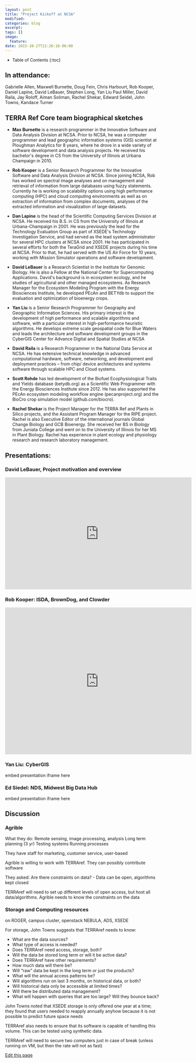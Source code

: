 ```yaml
---
layout: post
title: "Project Kickoff at NCSA"
modified:
categories: blog
excerpt:
tags: []
image:
  feature:
date: 2015-10-27T22:26:16-06:00
---
```




* Table of Contents
{:toc}

## In attendance: 

Gabrielle Allen, Maxwell Burnette, Doug Fein, Chris Harbourt, Rob Kooper, Daniel Lapine, David LeBauer, Stephen Long, Yan Liu Paul Miller, David Raila, Jay Roloff, Aiman Soliman, Rachel Shekar, Edward Seidel, John Towns, Kandace Turner

## TERRA Ref Core team biographical sketches

* **Max Burnette** is a research programmer in the Innovative Software and Data Analysis Division at NCSA. Prior to NCSA, he was a computer programmer and lead geographic information systems (GIS) scientist at Ploughman Analytics for 8 years, where he drove in a wide variety of software development and data analysis projects. He received his bachelor's degree in CS from the University of Illinois at Urbana Champaign in 2010. 

* **Rob Kooper** is a Senior Research Programmer for the Innovative Software and Data Analysis Division at NCSA.  Since joining NCSA, Rob has worked on spectral image analyses and on management and retrieval of information from large databases using fuzzy statements. Currently he is working on scalability options using high performance computing (HPC) and cloud computing environments as well as on extraction of information from complex documents, analyses of the extracted information and visualization of large datasets.

* **Dan Lapine** is the head of the Scientific Computing Services Division at NCSA. He received his B.S. in CS from the University of Illinois at Urbana-Champaign in 2001. He was previously the lead for the Technology Evaluation Group as part of XSEDE's Technology Investigation Service, and had served as the lead system administrator for several HPC clusters at NCSA since 2001. He has participated in several efforts for both the TeraGrid and XSEDE projects during his time at NCSA. Prior to that, he had served with the US Air Force for 10 years, working with Mission Simulator operations and software development.

* **David LeBauer**  is a Research Scientist in the Institute for Genomic Biology. He is also a Fellow at the National Center for Supercomputing Applications.  David's background is in ecosystem ecology, and he studies of agricultural and other managed ecosystems. As Research Manager for the Ecosystem Modeling Program with the Energy Biosciences Institute, he developed PEcAn and BETYdb to support the evaluation and optimization of bioenergy crops.

* **Yan Liu**  is a Senior Research Programmer for Geography and Geographic Information Sciences.  His primary interest is the development of high performance and scalable algorithms and software, with a particular interest in high-performance heuristic algorithms. He develops extreme scale geospatial code for Blue Waters and leads the architecture and software development groups in the CyberGIS Center for Advance Digital and Spatial Studies at NCSA

* **David Raila** is a Research Programmer in the National Data Service at NCSA.  He has extensive technical knowledge in advanced computational hardware, software, networking, and development and deployment practices – from chip/ device architectures and systems software through scalable HPC and Cloud systems.

* **Scott Rohde** has led development of the Biofuel Ecophysiological Traits and Yields database (betydb.org) as a Scientific Web Programmer with the Energy Biosciences Institute since 2012. He has also supported the PEcAn ecosystem modeling workflow engine (pecanproject.org) and the BioCro crop simulation model (github.com/biocro).
 
* **Rachel Shekar** is the Project Manager for the TERRA Ref and Plants in Silico projects, and the Assistant Program Manager for the RIPE project. Rachel is also Executive Editor of the international journals Global Change Biology and GCB Bioenergy. She received her BS in Biology from Juniata College and went on to the University of Illinois for her MS in Plant Biology. Rachel has experience in plant ecology and physiology research and research laboratory management.

## Presentations:

### David LeBauer, Project motivation and overview

<iframe src='https://uillinoisedu-my.sharepoint.com/personal/dlebauer_illinois_edu/_layouts/15/WopiFrame.aspx?sourcedoc={61310592-9603-4c97-8620-c68c3e8fa2d2}&action=embedview&wdAr=1.7777777777777777' width='610px' height='367px' frameborder='0'>This is an embedded <a target='_blank' href='http://office.com'>Microsoft Office</a> presentation, powered by <a target='_blank' href='http://office.com/webapps'>Office Online</a>.</iframe>

### Rob Kooper: ISDA, BrownDog, and Clowder

<iframe src='https://uillinoisedu-my.sharepoint.com/personal/dlebauer_illinois_edu/_layouts/15/WopiFrame.aspx?sourcedoc={c089c797-680c-4cc4-9b60-c7a01b9c53c0}&action=embedview&wdAr=1.3333333333333333' width='610px' height='481px' frameborder='0'>This is an embedded <a target='_blank' href='http://office.com'>Microsoft Office</a> presentation, powered by <a target='_blank' href='http://office.com/webapps'>Office Online</a>.</iframe>

### Yan Liu: CyberGIS

embed presentation iframe here

### Ed Siedel: NDS, Midwest Big Data Hub

embed presentation iframe here

## Discussion

### Agrible

What they do: 
Remote sensing, image processing, analysis
Long term planning (3 yr)
Testing systems 
Running processes

They have staff for marketing, customer service, user-based

Agrible is willing to work with TERRAref.  They can possibly contribute software

They asked:
Are there constraints on data? - Data can be open, algorithms kept closed

TERRAref will need to set up different levels of open access, but host all data/algorithms. Agrible needs to know the constraints on the data


### Storage and Computing resources

 on ROGER, campus cluster, openstack NEBULA, ADS, XSEDE

For storage, John Towns suggests that TERRAref needs to know:
* What are the data sources?
* What type of access is needed?  
* Does TERRAref need access, storage, both?
* Will the data be stored long term or will it be active data?
* Does TERRAref have other requirements?
* How much data will there be?
* Will “raw” data be kept in the long term or just the products?  
* What will the annual access patterns be?
* Will algorithms run on last 3 months, on historical data, or both?  
* Will historical data only be accessible at limited times?
* Will there be distributed data management?
* What will happen with queries that are too large?  Will they bounce back?

John Towns noted that XSEDE storage is only offered one year at a time; they found that users needed to reapply annually anyhow because it is not possible to predict future space needs 

TERRAref also needs to ensure that its software is capable of handling this volume.  This can be tested using synthetic data.

TERRAref will need to secure two computers just in case of break (unless running on VM, but then the rate will not as fast)

<div class="actions">
  <a href="{{site.github.repository_url}}/edit/master/{{ page.path }}">Edit this page</a>
</div>
